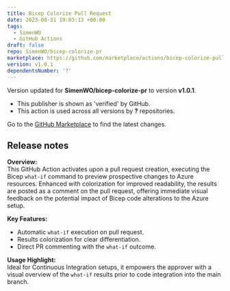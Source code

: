 ```yaml
---
title: Bicep Colorize Pull Request
date: 2023-08-31 19:03:13 +00:00
tags:
  - SimenWO
  - GitHub Actions
draft: false
repo: SimenWO/bicep-colorize-pr
marketplace: https://github.com/marketplace/actions/bicep-colorize-pull-request
version: v1.0.1
dependentsNumber: '?'
---
```



Version updated for **SimenWO/bicep-colorize-pr** to version **v1.0.1**.
- This publisher is shown as 'verified' by GitHub.
- This action is used across all versions by **?** repositories.

Go to the [GitHub Marketplace](https://github.com/marketplace/actions/bicep-colorize-pull-request) to find the latest changes.

## Release notes

**Overview:**  
This GitHub Action activates upon a pull request creation, executing the Bicep `what-if` command to preview prospective changes to Azure resources. Enhanced with colorization for improved readability, the results are posted as a comment on the pull request, offering immediate visual feedback on the potential impact of Bicep code alterations to the Azure setup.

**Key Features:**  
- Automatic `what-if` execution on pull request.
- Results colorization for clear differentiation.
- Direct PR commenting with the `what-if` outcome.

**Usage Highlight:**  
Ideal for Continuous Integration setups, it empowers the approver with a visual overview of the `what-if` results prior to code integration into the main branch.


